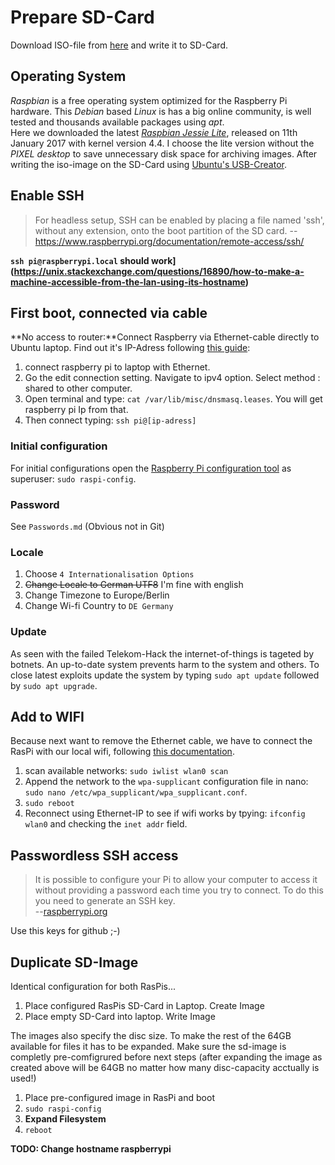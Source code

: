 


# Prepare SD-Card
Download ISO-file from [here](https://www.raspberrypi.org/downloads/raspbian/) and write it to SD-Card.  


## Operating System
*Raspbian* is a free operating system optimized for the Raspberry Pi hardware. This *Debian* based *Linux* is has a big online community, is well tested and thousands available packages using *apt*.  
Here we downloaded the latest [*Raspbian Jessie Lite*](https://www.raspberrypi.org/downloads/raspbian/), released on 11th January 2017 with kernel version 4.4. I choose the lite version without the *PIXEL desktop* to save unnecessary disk space for archiving images. After writing the iso-image on the SD-Card using [Ubuntu's USB-Creator](https://wiki.ubuntuusers.de/Live-USB/#USB-Creator-Startmedienersteller).  


## Enable SSH
> For headless setup, SSH can be enabled by placing a file named 'ssh', without any extension, onto the boot partition of the SD card.
> -- https://www.raspberrypi.org/documentation/remote-access/ssh/

**`ssh pi@raspberrypi.local` should work](https://unix.stackexchange.com/questions/16890/how-to-make-a-machine-accessible-from-the-lan-using-its-hostname)**

## First boot, connected via cable
**No access to router:**Connect Raspberry via Ethernet-cable directly to Ubuntu laptop.
Find out it's IP-Adress following [this guide](http://raspberrypi.stackexchange.com/a/61004):

1. connect raspberry pi to laptop with Ethernet.
2. Go the edit connection setting. Navigate to ipv4 option. Select method : shared to other computer.
4. Open terminal and type: `cat /var/lib/misc/dnsmasq.leases`. You will get raspberry pi Ip from that.
5. Then connect typing: `ssh pi@[ip-adress]`

### Initial configuration
For initial configurations open the [Raspberry Pi configuration tool](https://www.raspberrypi.org/documentation/configuration/raspi-config.md) as superuser: `sudo raspi-config`.  

### Password
See `Passwords.md` (Obvious not in Git)  

### Locale
1. Choose `4 Internationalisation Options`
2. ~~Change Locale to German UTF8~~ I'm fine with english
3. Change Timezone to Europe/Berlin
4. Change Wi-fi Country to `DE Germany`

### Update
As seen with the failed Telekom-Hack the internet-of-things is tageted  by botnets. An up-to-date system prevents harm to the system and others. To close latest exploits update the system by typing `sudo apt update` followed by `sudo apt upgrade`.



## Add to WIFI
Because next want to remove the Ethernet cable, we have to connect the RasPi with our local wifi, following [this documentation](https://www.raspberrypi.org/documentation/configuration/wireless/wireless-cli.md).

1. scan available networks: `sudo iwlist wlan0 scan`
2. Append the network to the `wpa-supplicant` configuration file in nano: `sudo nano /etc/wpa_supplicant/wpa_supplicant.conf`. 
3. `sudo reboot`
4. Reconnect using Ethernet-IP to see if wifi works by tpying: `ifconfig wlan0` and checking the `inet addr` field.

## Passwordless SSH access
> It is possible to configure your Pi to allow your computer to access it without providing a password each time you try to connect. To do this you need to generate an SSH key.  
> --[raspberrypi.org](https://www.raspberrypi.org/documentation/remote-access/ssh/passwordless.md)  

Use this keys for github ;-)

## Duplicate SD-Image
Identical configuration for both RasPis...  

1. Place configured RasPis SD-Card in Laptop. Create Image
2. Place empty SD-Card into laptop. Write Image

The images also specify the disc size. To make the rest of the 64GB available for files it has to be expanded. Make sure the sd-image is completly pre-comfigrured before next steps (after expanding the image as created above will be 64GB no matter how many disc-capacity acctually is used!)

1. Place pre-configured image in RasPi and boot
2. `sudo raspi-config`
3. **Expand Filesystem**
4. `reboot`

**TODO: Change hostname raspberrypi**
